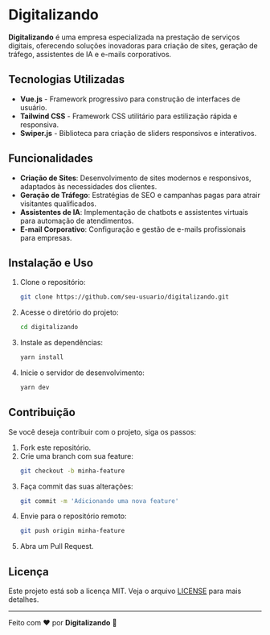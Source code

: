 # Digitalizando

**Digitalizando** é uma empresa especializada na prestação de serviços digitais, oferecendo soluções inovadoras para criação de sites, geração de tráfego, assistentes de IA e e-mails corporativos.

## Tecnologias Utilizadas

- **Vue.js** - Framework progressivo para construção de interfaces de usuário.
- **Tailwind CSS** - Framework CSS utilitário para estilização rápida e responsiva.
- **Swiper.js** - Biblioteca para criação de sliders responsivos e interativos.

## Funcionalidades

- **Criação de Sites**: Desenvolvimento de sites modernos e responsivos, adaptados às necessidades dos clientes.
- **Geração de Tráfego**: Estratégias de SEO e campanhas pagas para atrair visitantes qualificados.
- **Assistentes de IA**: Implementação de chatbots e assistentes virtuais para automação de atendimentos.
- **E-mail Corporativo**: Configuração e gestão de e-mails profissionais para empresas.

## Instalação e Uso

1. Clone o repositório:
   ```sh
   git clone https://github.com/seu-usuario/digitalizando.git
   ```

2. Acesse o diretório do projeto:
   ```sh
   cd digitalizando
   ```

3. Instale as dependências:
   ```sh
   yarn install
   ```

4. Inicie o servidor de desenvolvimento:
   ```sh
   yarn dev
   ```

## Contribuição

Se você deseja contribuir com o projeto, siga os passos:

1. Fork este repositório.
2. Crie uma branch com sua feature:
   ```sh
   git checkout -b minha-feature
   ```
3. Faça commit das suas alterações:
   ```sh
   git commit -m 'Adicionando uma nova feature'
   ```
4. Envie para o repositório remoto:
   ```sh
   git push origin minha-feature
   ```
5. Abra um Pull Request.

## Licença

Este projeto está sob a licença MIT. Veja o arquivo [LICENSE](LICENSE) para mais detalhes.

---
Feito com ❤ por **Digitalizando** 🚀


